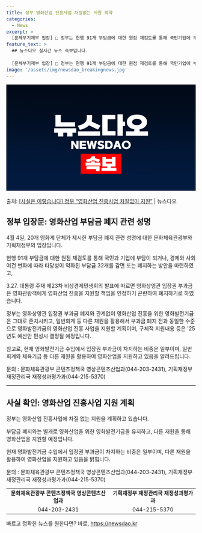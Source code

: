 ```yaml
---
title: 정부 영화산업 진흥사업 차질없는 지원 확약
categories:
  - News
excerpt: >
  [문체부기재부 입장] □ 정부는 현행 91개 부담금에 대한 원점 재검토를 통해 국민기업에 부담이 되거나, 경…
feature_text: >
  ## 뉴스다오 실시간 뉴스 속보입니다.

  [문체부기재부 입장] □ 정부는 현행 91개 부담금에 대한 원점 재검토를 통해 국민기업에 부담이 되거나, 경…
image: '/assets/img/newsdao_breakingnews.jpg'
---
```


![뉴스다오 속보](/assets/img/newsdao_breakingnews.jpg)

<p>출처: <a href="https://newsdao.kr/3524" rel="dofollow">[사실은 이렇습니다] 정부 “영화산업 진흥사업 차질없이 지원”</a> | 뉴스다오</p>

<h2 data-ke-size="size26">정부 입장문: 영화산업 부담금 폐지 관련 성명</h2>
<p data-ke-size="size16">4월 4일, 20개 영화계 단체가 제시한 부담금 폐지 관련 성명에 대한 문화체육관광부와 기획재정부의 입장입니다.</p>
<p data-ke-size="size16">현행 91개 부담금에 대한 원점 재검토를 통해 국민과 기업에 부담이 되거나, 경제와 사회 여건 변화에 따라 타당성이 약화된 부담금 32개를 감면 또는 폐지하는 방안을 마련하였고,</p>
<p data-ke-size="size16">3.27. 대통령 주재 제23차 비상경제민생회의 발표에 따르면 영화상영관 입장권 부과금은 영화관람객에게 영화산업 진흥을 지원할 책임을 인정하기 곤란하여 폐지하기로 하였습니다.</p>
<p data-ke-size="size16">정부는 영화상영관 입장권 부과금 폐지와 관계없이 영화산업 진흥을 위한 영화발전기금은 그대로 존치시키고, 일반회계 등 다른 재원을 활용해서 부과금 폐지 전과 동일한 수준으로 영화발전기금의 영화산업 진흥 사업을 지원할 계획이며, 구체적 지원내용 등은 '25년도 예산안 편성시 결정될 예정입니다.</p>
<p data-ke-size="size16">참고로, 현재 영화발전기금 수입에서 입장권 부과금이 차지하는 비중은 일부이며, 일반회계와 체육기금 등 다른 재원을 활용하여 영화산업을 지원하고 있음을 알려드립니다.</p>
<p data-ke-size="size16">문의 : 문화체육관광부 콘텐츠정책국 영상콘텐츠산업과(044-203-2431), 기획재정부 재정관리국 재정성과평가과(044-215-5370)</p>
<hr>
<h2 data-ke-size="size26">사실 확인: 영화산업 진흥사업 지원 계획</h2>
<p data-ke-size="size16">정부는 영화산업 진흥사업에 차질 없는 지원을 계획하고 있습니다.</p>
<p data-ke-size="size16">부담금 폐지와는 별개로 영화산업을 위한 영화발전기금을 유지하고, 다른 재원을 통해 영화산업을 지원할 예정입니다.</p>
<p data-ke-size="size16">현재 영화발전기금 수입에서 입장권 부과금이 차지하는 비중은 일부이며, 다른 재원을 활용하여 영화산업을 지원하고 있음을 밝힙니다.</p>
<p data-ke-size="size16">문의 : 문화체육관광부 콘텐츠정책국 영상콘텐츠산업과(044-203-2431), 기획재정부 재정관리국 재정성과평가과(044-215-5370)</p>

<table>
    <tr>
        <td style="text-align: center; height: 17px;"><b>문화체육관광부 콘텐츠정책국 영상콘텐츠산업과</b></td>
        <td style="text-align: center; height: 17px;"><b>기획재정부 재정관리국 재정성과평가과</b></td>
    </tr>
    <tr>
        <td style="text-align: center; height: 17px;">044-203-2431</td>
        <td style="text-align: center; height: 17px;">044-215-5370</td>
    </tr>
</table> 

빠르고 정확한 뉴스를 원한다면? 바로, <a href="https://newsdao.kr" rel="dofollow">https://newsdao.kr</a>


